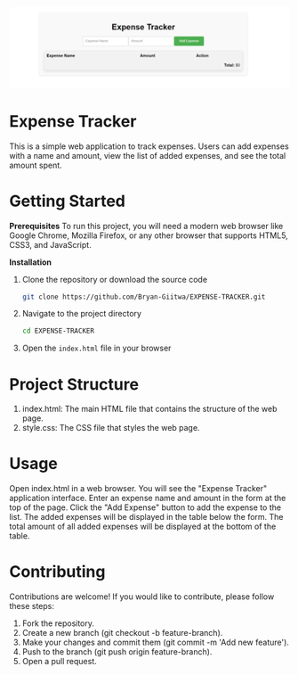 ![alt text](image.png)

# Expense Tracker

This is a simple web application to track expenses. Users can add expenses with a name and amount, view the list of added expenses, and see the total amount spent.

# Getting Started

**Prerequisites**
To run this project, you will need a modern web browser like Google Chrome, Mozilla Firefox, or any other browser that supports HTML5, CSS3, and JavaScript.

**Installation**

1.  Clone the repository or download the source code

    ```bash
    git clone https://github.com/Bryan-Giitwa/EXPENSE-TRACKER.git
    ```

2.  Navigate to the project directory

    ```bash
    cd EXPENSE-TRACKER
    ```

3.  Open the `index.html` file in your browser

# Project Structure

1.  index.html: The main HTML file that contains the structure of the web page.
2.  style.css: The CSS file that styles the web page.

# Usage

Open index.html in a web browser.
You will see the "Expense Tracker" application interface.
Enter an expense name and amount in the form at the top of the page.
Click the "Add Expense" button to add the expense to the list.
The added expenses will be displayed in the table below the form.
The total amount of all added expenses will be displayed at the bottom of the table.

# Contributing

Contributions are welcome! If you would like to contribute, please follow these steps:

1. Fork the repository.
2. Create a new branch (git checkout -b feature-branch).
3. Make your changes and commit them (git commit -m 'Add new feature').
4. Push to the branch (git push origin feature-branch).
5. Open a pull request.
